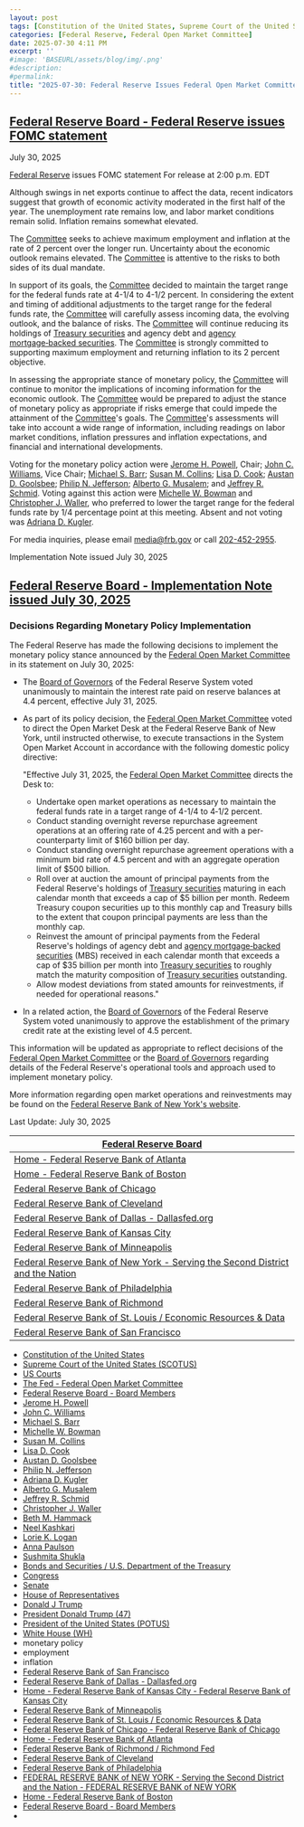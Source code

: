 ```yaml
---
layout: post
tags: [Constitution of the United States, Supreme Court of the United States (SCOTUS), US Courts, Federal Reserve Board, Federal Reserve Board - Board Members, The Fed - Federal Open Market Committee, Jerome H. Powell, John C. Williams, Michael S. Barr, Michelle W. Bowman, Susan M. Collins, Lisa D. Cook, Austan D. Goolsbee, Philip N. Jefferson, Neel Kashkari, Adriana D. Kugler, Alberto G. Musalem, Christopher J. Waller, Neel Kashkari, Bonds and Securities / U.S. Department of the Treasury, Congress, Senate, House of Representatives, President of the United States (POTUS), White House (WH), Donald J Trump, President Donald Trump (47), monetary policy, employment, inflation]
categories: [Federal Reserve, Federal Open Market Committee]
date: 2025-07-30 4:11 PM
excerpt: ''
#image: 'BASEURL/assets/blog/img/.png'
#description:
#permalink:
title: "2025-07-30: Federal Reserve Issues Federal Open Market Committee (FOMC) Statement"
---
```



## [Federal Reserve Board - Federal Reserve issues FOMC statement](https://www.federalreserve.gov/newsevents/pressreleases/monetary20250730a.htm)

July 30, 2025

[Federal Reserve](https//www.federalreserve.gov/) issues FOMC statement
For release at 2:00 p.m. EDT

Although swings in net exports continue to affect the data, recent indicators suggest that growth of economic activity moderated in the first half of the year. The unemployment rate remains low, and labor market conditions remain solid. Inflation remains somewhat elevated.

The [Committee](https://www.federalreserve.gov/monetarypolicy/fomc.htm) seeks to achieve maximum employment and inflation at the rate of 2 percent over the longer run. Uncertainty about the economic outlook remains elevated. The [Committee](https://www.federalreserve.gov/monetarypolicy/fomc.htm) is attentive to the risks to both sides of its dual mandate.

In support of its goals, the [Committee](https://www.federalreserve.gov/monetarypolicy/fomc.htm) decided to maintain the target range for the federal funds rate at 4-1/4 to 4-1/2 percent. In considering the extent and timing of additional adjustments to the target range for the federal funds rate, the [Committee](https://www.federalreserve.gov/monetarypolicy/fomc.htm) will carefully assess incoming data, the evolving outlook, and the balance of risks. The [Committee](https://www.federalreserve.gov/monetarypolicy/fomc.htm) will continue reducing its holdings of [Treasury securities](https://home.treasury.gov/services/bonds-and-securities) and agency debt and [agency mortgage‑backed securities](https://home.treasury.gov/services/bonds-and-securities). The [Committee](https://www.federalreserve.gov/monetarypolicy/fomc.htm) is strongly committed to supporting maximum employment and returning inflation to its 2 percent objective.

In assessing the appropriate stance of monetary policy, the [Committee](https://www.federalreserve.gov/monetarypolicy/fomc.htm) will continue to monitor the implications of incoming information for the economic outlook. The [Committee](https://www.federalreserve.gov/monetarypolicy/fomc.htm) would be prepared to adjust the stance of monetary policy as appropriate if risks emerge that could impede the attainment of the [Committee](https://www.federalreserve.gov/monetarypolicy/fomc.htm)'s goals. The [Committee](https://www.federalreserve.gov/monetarypolicy/fomc.htm)'s assessments will take into account a wide range of information, including readings on labor market conditions, inflation pressures and inflation expectations, and financial and international developments.

Voting for the monetary policy action were [Jerome H. Powell](https://www.federalreserve.gov/aboutthefed/bios/board/powell.htm), Chair; [John C. Williams](https://www.federalreserve.gov/aboutthefed/federal-reserve-system-new-york.htm), Vice Chair; [Michael S. Barr](https://www.federalreserve.gov/aboutthefed/bios/board/barr.htm); [Susan M. Collins](https://www.federalreserve.gov/aboutthefed/federal-reserve-system-boston.htm); [Lisa D. Cook](https://www.federalreserve.gov/aboutthefed/bios/board/cook.htm); [Austan D. Goolsbee](https://www.federalreserve.gov/aboutthefed/federal-reserve-system-chicago.htm); [Philip N. Jefferson](https://www.federalreserve.gov/aboutthefed/bios/board/jefferson.htm); [Alberto G. Musalem](https://www.federalreserve.gov/aboutthefed/federal-reserve-system-st-louis.htm); and [Jeffrey R. Schmid](https://www.federalreserve.gov/aboutthefed/federal-reserve-system-kansas-city.htm). Voting against this action were [Michelle W. Bowman](https://www.federalreserve.gov/aboutthefed/bios/board/bowman.htm) and [Christopher J. Waller](https://www.federalreserve.gov/aboutthefed/bios/board/waller.htm), who preferred to lower the target range for the federal funds rate by 1/4 percentage point at this meeting. Absent and not voting was [Adriana D. Kugler](https://www.federalreserve.gov/aboutthefed/bios/board/kugler.htm).

For media inquiries, please email [media@frb.gov](mailto:@frb.gov) or call [202-452-2955](tel:+12024522955).

Implementation Note issued July 30, 2025

## [Federal Reserve Board - Implementation Note issued July 30, 2025](https://www.federalreserve.gov/newsevents/pressreleases/monetary20250730a1.htm)

### Decisions Regarding Monetary Policy Implementation

The Federal Reserve has made the following decisions to implement the monetary policy stance announced by the [Federal Open Market Committee](https://www.federalreserve.gov/monetarypolicy/fomc.htm) in its statement on July 30, 2025:

- The [Board of Governors](https://www.federalreserve.gov/aboutthefed/bios/board/default.htm) of the Federal Reserve System voted unanimously to maintain the interest rate paid on reserve balances at 4.4 percent, effective July 31, 2025.
- As part of its policy decision, the [Federal Open Market Committee](https://www.federalreserve.gov/monetarypolicy/fomc.htm) voted to direct the Open Market Desk at the Federal Reserve Bank of New York, until instructed otherwise, to execute transactions in the System Open Market Account in accordance with the following domestic policy directive:

    "Effective July 31, 2025, the [Federal Open Market Committee](https://www.federalreserve.gov/monetarypolicy/fomc.htm) directs the Desk to:

    - Undertake open market operations as necessary to maintain the federal funds rate in a target range of 4-1/4 to 4‑1/2 percent.
    - Conduct standing overnight reverse repurchase agreement operations at an offering rate of 4.25 percent and with a per-counterparty limit of \$160 billion per day.
    - Conduct standing overnight repurchase agreement operations with a minimum bid rate of 4.5 percent and with an aggregate operation limit of \$500 billion.
    - Roll over at auction the amount of principal payments from the Federal Reserve's holdings of [Treasury securities](https://home.treasury.gov/services/bonds-and-securities) maturing in each calendar month that exceeds a cap of \$5 billion per month. Redeem Treasury coupon securities up to this monthly cap and Treasury bills to the extent that coupon principal payments are less than the monthly cap.
    - Reinvest the amount of principal payments from the Federal Reserve's holdings of agency debt and [agency mortgage‑backed securities](https://home.treasury.gov/services/bonds-and-securities) (MBS) received in each calendar month that exceeds a cap of \$35 billion per month into [Treasury securities](https://home.treasury.gov/services/bonds-and-securities) to roughly match the maturity composition of [Treasury securities](https://home.treasury.gov/services/bonds-and-securities) outstanding.
    - Allow modest deviations from stated amounts for reinvestments, if needed for operational reasons."
- In a related action, the [Board of Governors](https://www.federalreserve.gov/aboutthefed/bios/board/default.htm) of the Federal Reserve System voted unanimously to approve the establishment of the primary credit rate at the existing level of 4.5 percent.

This information will be updated as appropriate to reflect decisions of the [Federal Open Market Committee](https://www.federalreserve.gov/monetarypolicy/fomc.htm) or the [Board of Governors](https://www.federalreserve.gov/aboutthefed/bios/board/default.htm) regarding details of the Federal Reserve's operational tools and approach used to implement monetary policy.

More information regarding open market operations and reinvestments may be found on the [Federal Reserve Bank of New York's website](https://www.newyorkfed.org/).

Last Update: July 30, 2025

| [Federal Reserve Board](https://www.federalreserve.gov/) |
|---|
| [Home - Federal Reserve Bank of Atlanta](https://www.atlantafed.org/) |
| [Home - Federal Reserve Bank of Boston](https://www.bostonfed.org/) |
| [Federal Reserve Bank of Chicago](https://www.chicagofed.org/) |
| [Federal Reserve Bank of Cleveland](https://www.clevelandfed.org/) |
| [Federal Reserve Bank of Dallas - Dallasfed.org](https://www.dallasfed.org/) |
| [Federal Reserve Bank of Kansas City](https://www.kansascityfed.org/) |
| [Federal Reserve Bank of Minneapolis](https://www.minneapolisfed.org/) |
| [Federal Reserve Bank of New York - Serving the Second District and the Nation](https://www.newyorkfed.org/) |
| [Federal Reserve Bank of Philadelphia](https://www.philadelphiafed.org/) |
| [Federal Reserve Bank of Richmond](https://www.richmondfed.org/) |
| [Federal Reserve Bank of St. Louis / Economic Resources & Data](https://www.stlouisfed.org/) |
| [Federal Reserve Bank of San Francisco](https://www.frbsf.org/) |

- [Constitution of the United States](https://constitution.congress.gov/constitution/)
- [Supreme Court of the United States (SCOTUS)](https://constitution.congress.gov/constitution/)
- [US Courts](https://www.uscourts.gov/)
- [The Fed - Federal Open Market Committee](https://www.federalreserve.gov/monetarypolicy/fomc.htm)
- [Federal Reserve Board - Board Members](https://www.federalreserve.gov/aboutthefed/bios/board/default.htm)
- [Jerome H. Powell](https://www.federalreserve.gov/aboutthefed/bios/board/powell.htm)
- [John C. Williams](https://www.federalreserve.gov/aboutthefed/federal-reserve-system-new-york.htm)
- [Michael S. Barr](https://www.federalreserve.gov/aboutthefed/bios/board/barr.htm)
- [Michelle W. Bowman](https://www.federalreserve.gov/aboutthefed/bios/board/bowman.htm)
- [Susan M. Collins](https://www.federalreserve.gov/aboutthefed/federal-reserve-system-boston.htm)
- [Lisa D. Cook](https://www.federalreserve.gov/aboutthefed/bios/board/cook.htm)
- [Austan D. Goolsbee](https://www.federalreserve.gov/aboutthefed/federal-reserve-system-chicago.htm)
- [Philip N. Jefferson](https://www.federalreserve.gov/aboutthefed/bios/board/jefferson.htm)
- [Adriana D. Kugler](https://www.federalreserve.gov/aboutthefed/bios/board/kugler.htm)
- [Alberto G. Musalem](https://www.federalreserve.gov/aboutthefed/federal-reserve-system-st-louis.htm)
- [Jeffrey R. Schmid](https://www.federalreserve.gov/aboutthefed/federal-reserve-system-kansas-city.htm)
- [Christopher J. Waller](https://www.federalreserve.gov/aboutthefed/bios/board/waller.htm)
- [Beth M. Hammack](https://www.federalreserve.gov/aboutthefed/federal-reserve-system-cleveland.htm)
- [Neel Kashkari](https://www.federalreserve.gov/aboutthefed/federal-reserve-system-minneapolis.htm)
- [Lorie K. Logan](https://www.federalreserve.gov/aboutthefed/federal-reserve-system-dallas.htm)
- [Anna Paulson](https://www.federalreserve.gov/aboutthefed/federal-reserve-system-philadelphia.htm)
- [Sushmita Shukla](https://www.newyorkfed.org/aboutthefed/orgchart/shukla.htm)
- [Bonds and Securities / U.S. Department of the Treasury](https://home.treasury.gov/services/bonds-and-securities)
- [Congress](https://www.congress.gov/)
- [Senate](https://www.senate.gov/)
- [House of Representatives](https://www.house.gov/)
- [Donald J Trump](https://www.donaldjtrump.com/)
- [President Donald Trump (47)](https://www.whitehouse.gov/administration/donald-j-trump/)
- [President of the United States (POTUS)](https://www.whitehouse.gov/)
- [White House (WH)](https://www.whitehouse.gov/)
- monetary policy 
- employment 
- inflation 
- [Federal Reserve Bank of San Francisco](https://www.frbsf.org/)
- [Federal Reserve Bank of Dallas - Dallasfed.org](https://www.dallasfed.org/)
- [Home - Federal Reserve Bank of Kansas City - Federal Reserve Bank of Kansas City](https://www.kansascityfed.org/)
- [Federal Reserve Bank of Minneapolis](https://www.minneapolisfed.org/)
- [Federal Reserve Bank of St. Louis / Economic Resources & Data](https://www.stlouisfed.org/)
- [Federal Reserve Bank of Chicago - Federal Reserve Bank of Chicago](https://www.chicagofed.org/)
- [Home - Federal Reserve Bank of Atlanta](https://www.atlantafed.org/)
- [Federal Reserve Bank of Richmond / Richmond Fed](https://www.richmondfed.org/)
- [Federal Reserve Bank of Cleveland](https://www.clevelandfed.org/)
- [Federal Reserve Bank of Philadelphia](https://www.philadelphiafed.org/)
- [FEDERAL RESERVE BANK of NEW YORK - Serving the Second District and the Nation - FEDERAL RESERVE BANK of NEW YORK](https://www.newyorkfed.org/)
- [Home - Federal Reserve Bank of Boston](https://www.bostonfed.org/)
- [Federal Reserve Board - Board Members](https://www.federalreserve.gov/aboutthefed/bios/board/default.htm)
- 